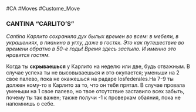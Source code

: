 #CA #Moves #Custome_Move

### CANTINA “CARLITO’S”
*Cantina Карлито сохранила дух былых времен во всем: в мебели, в украшениях, в пианино в углу, даже в гостях. Это как путешествие во времени обратно в 50-е годы! Время здесь застыло. И именно это нравится гостям.*

Когда ты **скрываешься** у Карлито на неделю или две, будь отважным. В случае успеха ты не высовываешься и это окупается; уменьши на 2 свое палево, пока не окажешься на радаре losfederales.На 7-9 ты должен кому-то в Карлито за то, что он тебя прятал. В случае провала уменьши на 1 свое палево, но твое отсутствие заставило всех забыть, почему ты так важен; также получи -1 к проверкам обаяния, пока не напомнишь о себе.